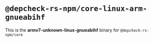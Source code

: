 # `@depcheck-rs-npm/core-linux-arm-gnueabihf`

This is the **armv7-unknown-linux-gnueabihf** binary for `@depcheck-rs-npm/core`
